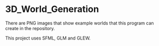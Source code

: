 # 3D_World_Generation

There are PNG images that show example worlds that this program can create in the repository.

This project uses SFML, GLM and GLEW.
